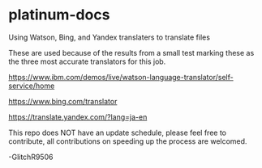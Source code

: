 # platinum-docs

Using Watson, Bing, and Yandex translaters to translate files

These are used because of the results from a small test marking these as the three most accurate translators for this job.

https://www.ibm.com/demos/live/watson-language-translator/self-service/home

https://www.bing.com/translator

https://translate.yandex.com/?lang=ja-en

This repo does NOT have an update schedule, please feel free to contribute, all contributions on speeding up the process are welcomed.

-GlitchR9506
